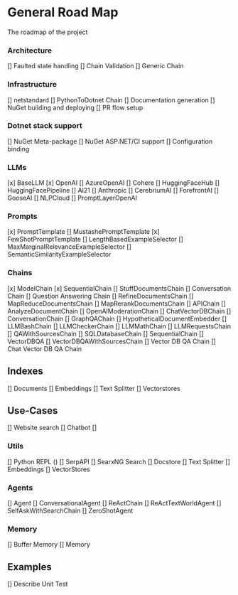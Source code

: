 # General Road Map
The roadmap of the project

### Architecture

[] Faulted state handling
[] Chain Validation
[] Generic Chain

### Infrastructure

[] netstandard
[] PythonToDotnet Chain
[] Documentation generation 
[] NuGet building and deploying
[] PR flow setup

### Dotnet stack support

[] NuGet Meta-package
[] NuGet ASP.NET/CI support
[] Configuration binding

### LLMs

[x] BaseLLM
[x] OpenAI
[] AzureOpenAI
[] Cohere
[] HuggingFaceHub
[] HuggingFacePipeline
[] AI21
[] Anthropic
[] CerebriumAI
[] ForefrontAI
[] GooseAI
[] NLPCloud
[] PromptLayerOpenAI

### Prompts

[x] PromptTemplate
[] MustashePromptTemplate
[x] FewShotPromptTemplate
[] LengthBasedExampleSelector
[] MaxMarginalRelevanceExampleSelector
[] SemanticSimilarityExampleSelector

### Chains

[x] ModelChain
[x] SequentialChain
[] StuffDocumentsChain
[] Conversation Chain
[] Question Answering Chain
[] RefineDocumentsChain
[] MapReduceDocumentsChain
[] MapRerankDocumentsChain
[] APIChain
[] AnalyzeDocumentChain
[] OpenAIModerationChain
[] ChatVectorDBChain
[] ConversationChain
[] GraphQAChain
[] HypotheticalDocumentEmbedder
[] LLMBashChain
[] LLMCheckerChain
[] LLMMathChain
[] LLMRequestsChain
[] QAWithSourcesChain
[] SQLDatabaseChain
[] SequentialChain
[] VectorDBQA
[] VectorDBQAWithSourcesChain
[] Vector DB QA Chain
[] Chat Vector DB QA Chain

## Indexes

[] Documents
[] Embeddings
[] Text Splitter
[] Vectorstores

## Use-Cases

[] Website search
[] Chatbot
[]

### Utils

[] Python REPL ()
[] SerpAPI
[] SearxNG Search
[] Docstore
[] Text Splitter
[] Embeddings
[] VectorStores

### Agents

[] Agent
[] ConversationalAgent
[] ReActChain
[] ReActTextWorldAgent
[] SelfAskWithSearchChain
[] ZeroShotAgent

### Memory

[] Buffer Memory
[] Memory

## Examples

[] Describe Unit Test
